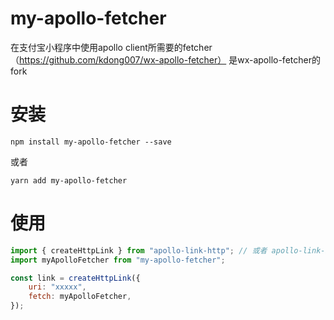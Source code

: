 # my-apollo-fetcher

在支付宝小程序中使用apollo client所需要的fetcher （https://github.com/kdong007/wx-apollo-fetcher）
是wx-apollo-fetcher的fork

# 安装
```
npm install my-apollo-fetcher --save
```
或者
```
yarn add my-apollo-fetcher
```

# 使用

```js
import { createHttpLink } from "apollo-link-http"; // 或者 apollo-link-batch-http
import myApolloFetcher from "my-apollo-fetcher";

const link = createHttpLink({ 
    uri: "xxxxx",
    fetch: myApolloFetcher,
});

```


